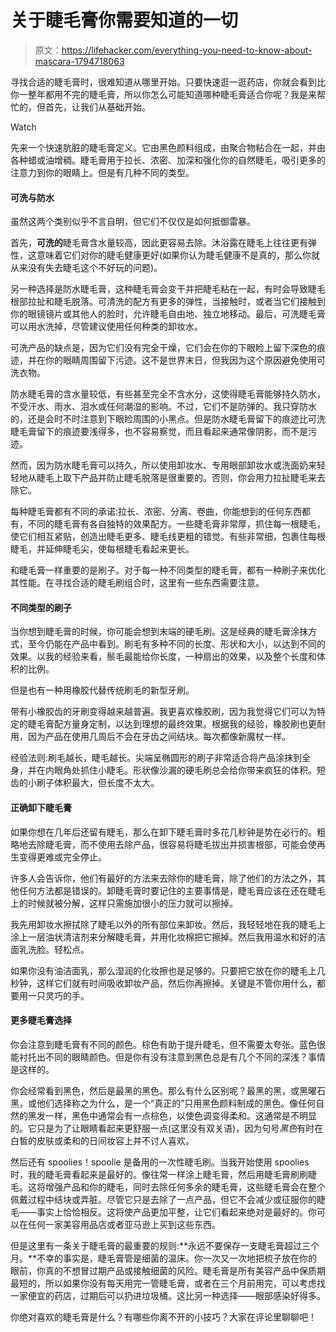 # 关于睫毛膏你需要知道的一切

> 原文：<https://lifehacker.com/everything-you-need-to-know-about-mascara-1794718063>

寻找合适的睫毛膏时，很难知道从哪里开始。只要快速逛一逛药店，你就会看到比你一整年都用不完的睫毛膏，所以你怎么可能知道哪种睫毛膏适合你呢？我是来帮忙的，但首先，让我们从基础开始。

Watch

先来一个快速肮脏的睫毛膏定义。它由黑色颜料组成，由聚合物粘合在一起，并由各种蜡或油增稠。睫毛膏用于拉长、浓密、加深和强化你的自然睫毛，吸引更多的注意力到你的眼睛上。但是有几种不同的类型。

#### 可洗与防水

虽然这两个类别似乎不言自明，但它们不仅仅是如何抵御雷暴。

首先，**可洗的**睫毛膏含水量较高，因此更容易去除。沐浴露在睫毛上往往更有弹性，这意味着它们对你的睫毛健康更好(如果你认为睫毛健康不是真的，那么你就从来没有失去睫毛这个不好玩的问题)。

另一种选择是防水睫毛膏，这种睫毛膏会变干并把睫毛粘在一起，有时会导致睫毛根部拉扯和睫毛脱落。可清洗的配方有更多的弹性，当接触时，或者当它们接触到你的眼镜镜片或其他人的脸时，允许睫毛自由地、独立地移动。最后，可洗睫毛膏可以用水洗掉，尽管建议使用任何种类的卸妆水。

可洗产品的缺点是，因为它们没有完全干燥，它们会在你的下眼睑上留下深色的痕迹，并在你的眼睛周围留下污迹。这不是世界末日，但我因为这个原因避免使用可洗衣物。

防水睫毛膏的含水量较低，有些甚至完全不含水分，这使得睫毛膏能够持久防水，不受汗水、雨水、泪水或任何潮湿的影响。不过，它们不是防弹的。我只穿防水的，还是会时不时注意到下眼睑周围的小黑点。但是防水睫毛膏留下的痕迹比可洗睫毛膏留下的痕迹要浅得多，也不容易察觉，而且看起来通常像阴影，而不是污迹。

然而，因为防水睫毛膏可以持久，所以使用卸妆水、专用眼部卸妆水或洗面奶来轻轻地从睫毛上取下产品并防止睫毛脱落是很重要的。否则，你会用力拉扯睫毛来去除它。

每种睫毛膏都有不同的承诺:拉长、浓密、分离、卷曲，你能想到的任何东西都有，不同的睫毛膏有各自独特的效果配方。一些睫毛膏非常厚，抓住每一根睫毛，使它们相互紧贴，创造出睫毛更多、睫毛线更粗的错觉。有些非常细，包裹住每根睫毛，并延伸睫毛尖，使每根睫毛看起来更长。

和睫毛膏一样重要的是刷子。对于每一种不同类型的睫毛膏，都有一种刷子来优化其性能。在寻找合适的睫毛刷组合时，这里有一些东西需要注意。

#### 不同类型的刷子

当你想到睫毛膏的时候，你可能会想到末端的硬毛刷。这是经典的睫毛膏涂抹方式，至今仍能在产品中看到。刷毛有多种不同的长度、形状和大小，以达到不同的效果。以我的经验来看，鬃毛最能给你长度，一种扇出的效果，以及整个长度和体积的比例。

但是也有一种用橡胶代替传统刷毛的新型牙刷。

带有小橡胶齿的牙刷变得越来越普遍。我更喜欢橡胶刷，因为我觉得它们可以为特定的睫毛膏配方量身定制，以达到理想的最终效果。根据我的经验，橡胶刷也更耐用，因为产品在使用几周后不会在牙齿之间结块。每次都像新魔杖一样。

经验法则:刷毛越长，睫毛越长。尖端呈椭圆形的刷子非常适合将产品涂抹到全身，并在内眼角处抓住小睫毛。形状像沙漏的硬毛刷总会给你带来疯狂的体积。短齿的小刷子体积最大，但长度不太大。

#### 正确卸下睫毛膏

如果你想在几年后还留有睫毛，那么在卸下睫毛膏时多花几秒钟是势在必行的。粗略地去除睫毛膏，而不使用去除产品，很容易将睫毛拔出并损害根部，可能会使再生变得更难或完全停止。

许多人会告诉你，他们有最好的方法来去除你的睫毛膏，除了他们的方法之外，其他任何方法都是错误的。卸睫毛膏时要记住的主要事情是，睫毛膏应该在还在睫毛上的时候就被分解，这样只需施加很小的压力就可以擦掉。

我先用卸妆水擦拭除了睫毛以外的所有部位来卸妆。然后，我轻轻地在我的睫毛上涂上一层油状清洁剂来分解睫毛膏，并用化妆棉把它擦掉。然后我用温水和好的洁面乳洗脸。轻松点。

如果你没有油洁面乳，那么湿润的化妆擦也是足够的。只要把它放在你的睫毛上几秒钟，这样它们就有时间吸收卸妆产品，然后你再擦掉。关键是不管你用什么，都要用一只灵巧的手。

#### 更多睫毛膏选择

你会注意到睫毛膏有不同的颜色。棕色有助于提升睫毛，但不需要太夸张。蓝色很能衬托出不同的眼睛颜色。但是你有没有注意到黑色总是有几个不同的深浅？事情是这样的。

你会经常看到黑色，然后是最黑的黑色。那么有什么区别呢？最黑的黑，或黑曜石黑，或他们选择称之为什么，是一个“真正的”只用黑色颜料制成的黑色。像任何自然的黑发一样，黑色中通常会有一点棕色，以使色调变得柔和。这通常是不明显的。它只是为了让眼睛看起来更舒服一点(这里没有双关语)，因为句号*黑色*有时在白皙的皮肤或柔和的日间妆容上并不讨人喜欢。

然后还有 spoolies！spoolie 是备用的一次性睫毛刷。当我开始使用 spoolies 时，我的睫毛膏看起来是最好的。像往常一样涂上睫毛膏，然后用睫毛膏刷刷睫毛。这将增强产品和你的睫毛，同时去除任何多余的睫毛膏，这些睫毛膏会在整个佩戴过程中结块或弄脏。尽管它只是去除了一点产品，但它不会减少或征服你的睫毛——事实上恰恰相反。这将使产品更加平整，让它们看起来绝对是最好的。你可以在任何一家美容用品店或者亚马逊上买到这些东西。

但是这里有一条关于睫毛膏的最重要的规则:**永远不要保存一支睫毛膏超过三个月。**不幸的事实是，睫毛膏管是细菌的温床。你一次又一次地把梳子放在你的眼前，你真的不想冒过期产品或接触细菌的风险。睫毛膏是所有美容产品中保质期最短的，所以如果你没有每天用完一管睫毛膏，或者在三个月前用完，可以考虑找一家便宜的药店，过期后可以扔进垃圾桶。这比另一种选择——眼部感染好得多。

你绝对喜欢的睫毛膏是什么？有哪些你离不开的小技巧？大家在评论里聊聊吧！